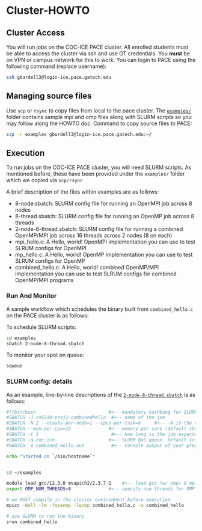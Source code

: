 # Cluster-HOWTO

## Cluster Access
You will run jobs on the COC-ICE PACE cluster. All enrolled students must be able to access the cluster via ssh and use GT credentials. You **must** be on VPN or campus network for this to work. You can login to PACE using the following command (replace username):

```bash
ssh gburdell3@login-ice.pace.gatech.edu
```

## Managing source files

Use `scp` or `rsync` to copy files from local to the pace cluster. The [`examples/`](./examples) folder contains sample mpi and omp files along with SLURM scripts so you may follow along the HOWTO doc. Command to copy source files to PACE: 
```bash
scp -r examples gburdell3@login-ice.pace.gatech.edu:~/
```

## Execution

To run jobs on the COC-ICE PACE cluster, you will need SLURM scripts. As mentioned before, these have been provided under the `examples/` folder which we copied via `scp/rsync`

A brief description of the files within examples are as follows:
- 8-node.sbatch: SLURM config file for running an OpenMPI job across 8 nodes
- 8-thread.sbatch: SLURM config file for running an OpenMP job across 8 threads
- 2-node-8-thread.sbatch: SLURM config file for running a combined OpenMP/MPI job across 16 threads across 2 nodes (8 on each)
- mpi_hello.c: A Hello, world! OpenMPI implementation you can use to test SLRUM configs for OpenMPI 
- mp_hello.c: A Hello, world! OpenMP implementation you can use to test SLRUM configs for OpenMP
- combined_hello.c: A Hello, world! combined OpenMP/MPI implementation you can use to test SLRUM configs for combined OpenMP/MPI programs

### Run And Monitor
A sample workflow which schedules the binary built from `combined_hello.c` on the PACE cluster is as follows: 

To schedule SLURM scripts:
```bash
cd examples
sbatch 2-node-8-thread.sbatch
```
To monitor your spot on queue:
```bash
squeue
```
### SLURM config: details

As an example, line-by-line descriptions of the [`2-node-8-thread.sbatch`](./examples/2-node-8-thread.sbatch) is as follows:

```bash
#!/bin/bash                           #<-- mandatory hashbang for SLURM scripts
#SBATCH -J cs6210-proj2-combinedhello  #<-- name of the job
#SBATCH -N 2 --ntasks-per-node=1 --cpus-per-task=8     #<-- -N is the node count; --ntasks-per-node is assigned tasks/processes per node; --cpus-per-task is the number of cpus per task/process
#SBATCH --mem-per-cpu=1G              #<-- memory per core (default should suffice for all)
#SBATCH -t 5                           #<-- how long is the job expected to run (5 minutes)
#SBATCH -q coc-ice                    #<-- SLURM QoS queue. Default suffices.
#SBATCH -o combined_hello.out          #<-- console output of your program is piped to this file

echo "Started on `/bin/hostname`"


cd ~/examples

module load gcc/12.3.0 mvapich2/2.3.7-1    #<-- load gcc (w/ omp) & mpi environment
export OMP_NUM_THREADS=8              #<-- specify num threads for OMP to use

# we MUST compile in the cluster environment before execution
mpicc -Wall -lm -fopenmp -lgomp combined_hello.c -o combined_hello 

# use SLURM to run the binary
srun combined_hello
```



